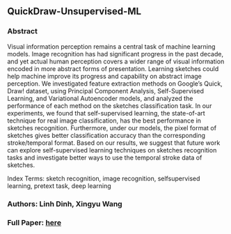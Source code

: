 ## QuickDraw-Unsupervised-ML

### Abstract
Visual information perception remains a central task of machine
learning models. Image recognition has had significant
progress in the past decade, and yet actual human perception
covers a wider range of visual information encoded in more
abstract forms of presentation. Learning sketches could help
machine improve its progress and capability on abstract image
perception.
We investigated feature extraction methods on Google’s
Quick, Draw! dataset, using Principal Component Analysis,
Self-Supervised Learning, and Variational Autoencoder models,
and analyzed the performance of each method on the
sketches classification task. In our experiments, we found that
self-supervised learning, the state-of-art technique for real image
classification, has the best performance in sketches recognition.
Furthermore, under our models, the pixel format of
sketches gives better classification accuracy than the corresponding
stroke/temporal format. Based on our results, we suggest
that future work can explore self-supervised learning techniques
on sketches recognition tasks and investigate better ways
to use the temporal stroke data of sketches.

Index Terms: sketch recognition, image recognition, selfsupervised learning, pretext task, deep learning

### Authors: Linh Dinh, Xingyu Wang

### Full Paper: [here](https://github.com/dtmlinh/QuickDraw-Unsupervised-ML/blob/7438cd41051587dc117b377e9d3e6790bef63226/Unsupervised_Final_Project_Paper.pdf)
